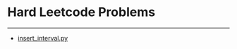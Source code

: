 # Hard Leetcode Problems
---

- [insert_interval.py](https://leetcode.com/problems/insert-interval/description/)
